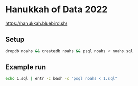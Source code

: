 # Hanukkah of Data 2022

https://hanukkah.bluebird.sh/

## Setup

```bash
dropdb noahs && createdb noahs && psql noahs < noahs.sql
```

## Example run

```bash
echo 1.sql | entr -c bash -c "psql noahs < 1.sql"
```

